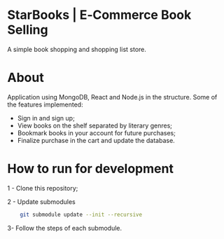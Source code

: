 # StarBooks | E‑Commerce Book Selling

A simple book shopping and shopping list store.

# About

Application using MongoDB, React and Node.js in the structure. Some of the features implemented:

- Sign in and sign up;
- View books on the shelf separated by literary genres;
- Bookmark books in your account for future purchases;
- Finalize purchase in the cart and update the database.

# How to run for development

1 - Clone this repository;

2 - Update submodules
```bash
    git submodule update --init --recursive
```

3- Follow the steps of each submodule.
